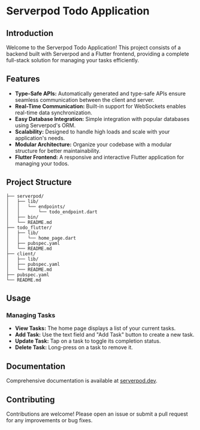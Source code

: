 
# Serverpod Todo Application

## Introduction

Welcome to the Serverpod Todo Application! This project consists of a backend built with Serverpod and a Flutter frontend, providing a complete full-stack solution for managing your tasks efficiently.

## Features

- **Type-Safe APIs:** Automatically generated and type-safe APIs ensure seamless communication between the client and server.
- **Real-Time Communication:** Built-in support for WebSockets enables real-time data synchronization.
- **Easy Database Integration:** Simple integration with popular databases using Serverpod's ORM.
- **Scalability:** Designed to handle high loads and scale with your application's needs.
- **Modular Architecture:** Organize your codebase with a modular structure for better maintainability.
- **Flutter Frontend:** A responsive and interactive Flutter application for managing your todos.

## Project Structure

```
├── serverpod/
│   ├── lib/
│   │   └── endpoints/
│   │       └── todo_endpoint.dart
│   ├── bin/
│   └── README.md
├── todo_flutter/
│   ├── lib/
│   │   └── home_page.dart
│   ├── pubspec.yaml
│   └── README.md
├── client/
│   ├── lib/
│   ├── pubspec.yaml
│   └── README.md
├── pubspec.yaml
└── README.md
```

## Usage

### Managing Tasks

- **View Tasks:** The home page displays a list of your current tasks.
- **Add Task:** Use the text field and "Add Task" button to create a new task.
- **Update Task:** Tap on a task to toggle its completion status.
- **Delete Task:** Long-press on a task to remove it.

## Documentation

Comprehensive documentation is available at [serverpod.dev](https://docs.serverpod.dev/).

## Contributing

Contributions are welcome! Please open an issue or submit a pull request for any improvements or bug fixes.


